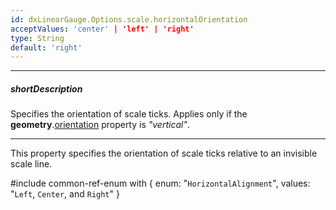 ```yaml
---
id: dxLinearGauge.Options.scale.horizontalOrientation
acceptValues: 'center' | 'left' | 'right'
type: String
default: 'right'
---
```

---
##### shortDescription
Specifies the orientation of scale ticks. Applies only if the **geometry**.[orientation](/api-reference/20%20Data%20Visualization%20Widgets/dxLinearGauge/1%20Configuration/geometry/orientation.md '/Documentation/ApiReference/Data_Visualization_Widgets/dxLinearGauge/Configuration/geometry/#orientation') property is *"vertical"*.

---
This property specifies the orientation of scale ticks relative to an invisible scale line.

#include common-ref-enum with {
    enum: "`HorizontalAlignment`",
    values: "`Left`, `Center`, and `Right`"
}